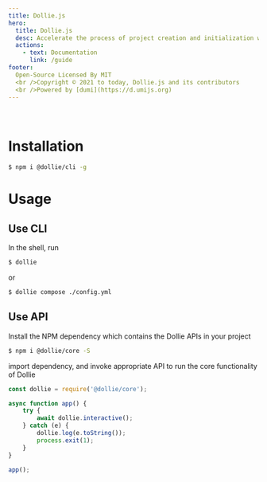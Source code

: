 ```yaml
---
title: Dollie.js
hero:
  title: Dollie.js
  desc: Accelerate the process of project creation and initialization with such set of utilities
  actions:
    - text: Documentation
      link: /guide
footer:
  Open-Source Licensed By MIT
  <br />Copyright © 2021 to today, Dollie.js and its contributors
  <br />Powered by [dumi](https://d.umijs.org)
---
```


<div style="height: 20px;"></div>

# Installation

```bash
$ npm i @dollie/cli -g
```

# Usage

## Use CLI

In the shell, run

```bash
$ dollie
```

or

```bash
$ dollie compose ./config.yml
```

## Use API

Install the NPM dependency which contains the Dollie APIs in your project

```bash
$ npm i @dollie/core -S
```

import dependency, and invoke appropriate API to run the core functionality of Dollie

```js
const dollie = require('@dollie/core');

async function app() {
	try {
		await dollie.interactive();
	} catch (e) {
		dollie.log(e.toString());
		process.exit(1);
	}
}

app();
```
